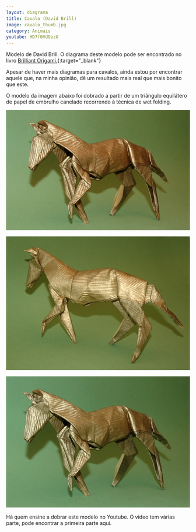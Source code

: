```yaml
---
layout: diagrama
title: Cavalo (David Brill)
image: cavalo_thumb.jpg
category: Animais
youtube: HD7f0VdOezU
---
```


Modelo de David Brill. O diagrama deste modelo pode ser encontrado no livro [Brilliant Origami.](https://www.amazon.co.uk/Brilliant-Origami-Collection-Original-Designs/dp/0870408968/ref=as_li_ss_tl?s=books&ie=UTF8&qid=1522480701&sr=1-10&keywords=david+brill&linkCode=ll1&tag=dobrarpapel-21&linkId=d81e37feab0fd392f8df746ba484c69e){:target="_blank"} 

Apesar de haver mais diagramas para cavalos, ainda estou por encontrar aquele que, na minha opinião, dê um resultado mais real que mais bonito que este.

O modelo da imagem abaixo foi dobrado a partir de um triângulo equilátero de papel de embrulho canelado recorrendo à técnica de wet folding.

![Cavalo](../img/cavalo.jpg)

![Cavalo](../img/cavalo2.jpg)

![Cavalo](../img/cavalo3.jpg)

Há quem ensine a dobrar este modelo no Youtube. O video tem várias parte, pode encontrar a primeira parte aqui.